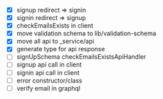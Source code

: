 - [x] signup redirect => signin
- [x] signin redirect => signup
- [x] checkEmailsExists in client
- [x] move validation schema to lib/validation-schema
- [x] move all api to _service/api
- [x] generate type for api response
- [ ] signUpSchema checkEmailsExistsApiHandler
- [ ] signup api call in client
- [ ] signin api call in client
- [ ] error constructor/class
- [ ] verify email in graphql

